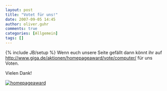 ```yaml
---
layout: post
title: "Votet für uns!"
date: 2007-09-05 14:45
author: oliver.guhr
comments: true
categories: [Allgemein]
tags: []
---
```

{% include JB/setup %}
Wenn euch unsere Seite gefällt dann könnt ihr auf
<a href="http://www.giga.de/aktionen/homepageaward/vote/computer/">http://www.giga.de/aktionen/homepageaward/vote/computer/</a>
für uns Voten. 

Vielen Dank!

<a href='{{BASE_PATH}}/2007/09/05/votet-fur-uns/homepageaward/' rel='attachment wp-att-116' title='homepageaward'><img src='{{BASE_PATH}}/assets/wp-images/hompage.png' alt='homepageaward' /></a>
